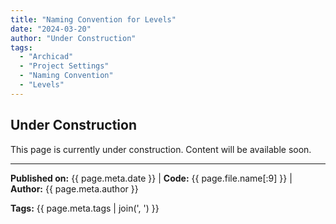 ```yaml
---
title: "Naming Convention for Levels"
date: "2024-03-20"
author: "Under Construction"
tags:
  - "Archicad"
  - "Project Settings"
  - "Naming Convention"
  - "Levels"
---
```


## Under Construction

This page is currently under construction. Content will be available soon.

---
**Published on:** {{ page.meta.date }} | **Code:** {{ page.file.name[:9] }}  | **Author:** {{ page.meta.author }}

**Tags:** {{ page.meta.tags | join(', ') }} 